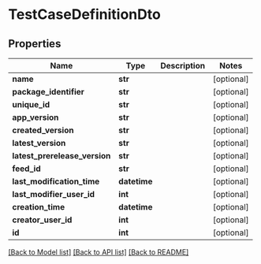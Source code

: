 # TestCaseDefinitionDto

## Properties
Name | Type | Description | Notes
------------ | ------------- | ------------- | -------------
**name** | **str** |  | [optional] 
**package_identifier** | **str** |  | [optional] 
**unique_id** | **str** |  | [optional] 
**app_version** | **str** |  | [optional] 
**created_version** | **str** |  | [optional] 
**latest_version** | **str** |  | [optional] 
**latest_prerelease_version** | **str** |  | [optional] 
**feed_id** | **str** |  | [optional] 
**last_modification_time** | **datetime** |  | [optional] 
**last_modifier_user_id** | **int** |  | [optional] 
**creation_time** | **datetime** |  | [optional] 
**creator_user_id** | **int** |  | [optional] 
**id** | **int** |  | [optional] 

[[Back to Model list]](../README.md#documentation-for-models) [[Back to API list]](../README.md#documentation-for-api-endpoints) [[Back to README]](../README.md)


